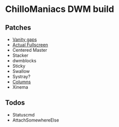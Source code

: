 # ChilloManiacs DWM build

## Patches
* [Vanity gaps](https://dwm.suckless.org/patches/vanitygaps/dwm-vanitygaps-20190508-6.2.diff)
* [Actual Fullscreen](https://dwm.suckless.org/patches/actualfullscreen/dwm-actualfullscreen-20191112-cb3f58a.diff)
* Centered Master
* Stacker
* dwmblocks
* Sticky
* Swallow
* Systray?
* [Columns](https://dwm.suckless.org/patches/columns/)
* Xinema

## Todos
* Statuscmd
* AttachSomewhereElse